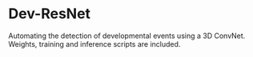 # Dev-ResNet
Automating the detection of developmental events using a 3D ConvNet. Weights, training and inference scripts are included.

